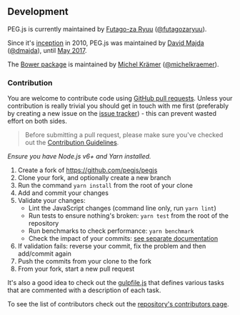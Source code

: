 ## Development

PEG.js is currently maintained by [Futago-za Ryuu](https://github.com/futagoza) ([@futagozaryuu](https://twitter.com/futagozaryuu)).

Since it's [inception](https://www.google.com/search?q=inception+meaning) in 2010, PEG.js was maintained by [David Majda](https://majda.cz/) ([@dmajda](http://twitter.com/dmajda)), until [May 2017](https://github.com/pegjs/pegjs/issues/503).

The [Bower package](https://github.com/pegjs/bower) is maintained by [Michel Krämer](http://www.michel-kraemer.com/) ([@michelkraemer](https://twitter.com/michelkraemer)).

### Contribution

You are welcome to contribute code using [GitHub pull requests](https://github.com/pegjs/pegjs/pulls). Unless your contribution is really trivial you should get in touch with me first (preferably by creating a new issue on the [issue tracker](https://github.com/pegjs/pegjs/issues)) - this can prevent wasted effort on both sides.

> Before submitting a pull request, please make sure you've checked out the [Contribution Guidelines](https://github.com/pegjs/pegjs/blob/master/.github/CONTRIBUTING.md).

_Ensure you have Node.js v6+ and Yarn installed._

1. Create a fork of https://github.com/pegjs/pegjs
2. Clone your fork, and optionally create a new branch
3. Run the command `yarn install` from the root of your clone
4. Add and commit your changes
5. Validate your changes:
    - Lint the JavaScript changes (command line only, run `yarn lint`)
    - Run tests to ensure nothing's broken: `yarn test` from the root of the repository
    - Run benchmarks to check performance: `yarn benchmark`
    - Check the impact of your commits: [see separate documentation](https://github.com/pegjs/pegjs/blob/master/tools/impact/README.md)
6. If validation fails: reverse your commit, fix the problem and then add/commit again
7. Push the commits from your clone to the fork
8. From your fork, start a new pull request

It's also a good idea to check out the [gulpfile.js](https://github.com/pegjs/pegjs/blob/master/gulpfile.js) that defines various tasks that are commented with a description of each task.

To see the list of contributors check out the [repository's contributors page](https://github.com/pegjs/pegjs/graphs/contributors).
